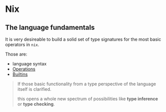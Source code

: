 # Nix

## The language fundamentals

It is very desireable to build a solid set of type signatures for the most basic operators in `nix`.

Those are:

- language syntax
- [Operations](./operations.md)
- [Builtins](./builtins.md)

> If those basic functionality from a type perspective of the language itself is clarified.
>
> this opens a whole new spectrum of possibilities like **type inference** or **type checking**.

